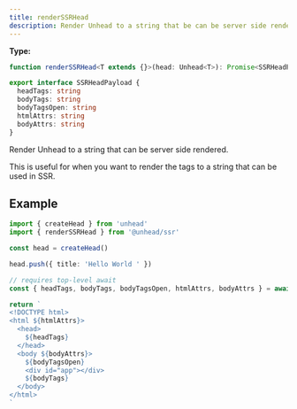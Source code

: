 ```yaml
---
title: renderSSRHead
description: Render Unhead to a string that be can be server side rendered.
---
```


**Type:**

```ts
function renderSSRHead<T extends {}>(head: Unhead<T>): Promise<SSRHeadPayload>
```

```ts
export interface SSRHeadPayload {
  headTags: string
  bodyTags: string
  bodyTagsOpen: string
  htmlAttrs: string
  bodyAttrs: string
}
```

Render Unhead to a string that can be server side rendered.

This is useful for when you want to render the tags to a string that can be used in SSR.

## Example

```ts
import { createHead } from 'unhead'
import { renderSSRHead } from '@unhead/ssr'

const head = createHead()

head.push({ title: 'Hello World ' })

// requires top-level await
const { headTags, bodyTags, bodyTagsOpen, htmlAttrs, bodyAttrs } = await renderSSRHead(head)

return `
<!DOCTYPE html>
<html ${htmlAttrs}>
  <head>
    ${headTags}
  </head>
  <body ${bodyAttrs}>
    ${bodyTagsOpen}
    <div id="app"></div>
    ${bodyTags}
  </body>
</html>
`
